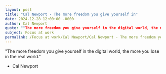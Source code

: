 ```yaml
---
layout: post
title: "Cal Newport - The more freedom you give yourself in"
date: 2024-12-28 12:00:00 -0000
author: Cal Newport
quote: ""The more freedom you give yourself in the digital world, the more you lose in the real world.""
subject: Focus at work
permalink: /Focus at work/Cal Newport/Cal Newport - The more freedom you give yourself in
---
```


"The more freedom you give yourself in the digital world, the more you lose in the real world."

- Cal Newport

